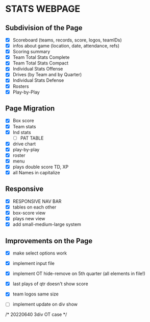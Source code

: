 # STATS WEBPAGE

## Subdivision of the Page
- [x] Scoreboard (teams, records, score, logos, teamIDs)
- [x] infos about game (location, date, attendance, refs)
- [x] Scoring summary
- [x] Team Total Stats Complete
- [x] Team Total Stats Compact
- [x] Individual Stats Offense
- [x] Drives (by Team and by Quarter)
- [x] Individual Stats Defense
- [x] Rosters
- [x] Play-by-Play

## Page Migration
- [x] Box score
- [x] Team stats
- [x] Ind stats
  - [ ] PAT TABLE
- [x] drive chart
- [x] play-by-play
- [x] roster
- [x] menu
- [x] plays double score TD, XP
- [x] all Names in capitalize

## Responsive
- [x] RESPONSIVE NAV BAR
- [x] tables on each other
- [x] box-score view
- [x] plays new view
- [x] add small-medium-large system

## Improvements on the Page
- [x] make select options work
- [x] implement input file
- [x] implement OT hide-remove on 5th quarter (all elements in file!)
- [x] last plays of qtr doesn't show score
- [x] team logos same size
- [ ] implement update on div show



/* 20220640 3div OT case */